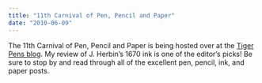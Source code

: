 ```yaml
---
title: "11th Carnival of Pen, Pencil and Paper"
date: "2010-06-09"
---
```


The 11th Carnival of Pen, Pencil and Paper is being hosted over at the [Tiger Pens blog](http://www.tigerpens.co.uk/blog/11th-carnival-of-pen-pencil-and-paper/). My review of J. Herbin’s 1670 ink is one of the editor’s picks! Be sure to stop by and read through all of the excellent pen, pencil, ink, and paper posts.
